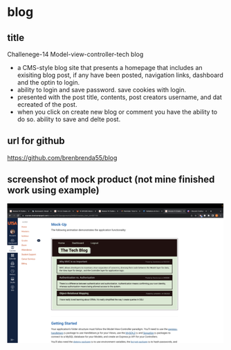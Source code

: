 # blog

## title
 
Challenege-14 Model-view-controller-tech blog

* a CMS-style blog site that presents a homepage that includes an exisiting blog post, if any have been posted, navigation links, dashboard and the optin to login.
* ability to login and save password. save cookies with login.
* presented with the post title, contents, post creators username, and dat ecreated of the post. 
* when you click on create new blog or comment you have the ability to do so. ability to save and delte post. 

## url for github

https://github.com/brenbrenda55/blog

## screenshot of mock product (not mine finished work using example)

<img src="mock.png" width="500" height="auto">
